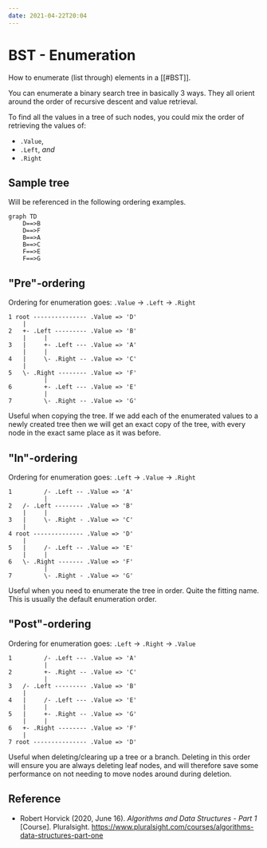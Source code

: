 ```yaml
---
date: 2021-04-22T20:04
---
```


# BST - Enumeration

How to enumerate (list through) elements in a [[#BST]].

You can enumerate a binary search tree in basically 3 ways. They all orient
around the order of recursive descent and value retrieval.

To find all the values in a tree of such nodes, you could mix the order of
retrieving the values of:

- `.Value`,
- `.Left`, *and*
- `.Right`

## Sample tree

Will be referenced in the following ordering examples.

```mermaid
graph TD
    D==>B
    D==>F
    B==>A
    B==>C
    F==>E
    F==>G
```

## "Pre"-ordering

Ordering for enumeration goes: `.Value` -> `.Left` -> `.Right`

```text
1 root --------------- .Value => 'D'
    |
2   +- .Left --------- .Value => 'B'
    |     |
3   |     +- .Left --- .Value => 'A'
    |     |
4   |     \- .Right -- .Value => 'C'
    |
5   \- .Right -------- .Value => 'F'
          |
6         +- .Left --- .Value => 'E'
          |
7         \- .Right -- .Value => 'G'
```

Useful when copying the tree. If we add each of the enumerated values to a newly
created tree then we will get an exact copy of the tree, with every node in the
exact same place as it was before.

## "In"-ordering

Ordering for enumeration goes: `.Left` -> `.Value` -> `.Right`

```text
1         /- .Left -- .Value => 'A'
          |
2   /- .Left -------- .Value => 'B'
    |     |
3   |     \- .Right - .Value => 'C'
    |
4 root -------------- .Value => 'D'
    |
5   |     /- .Left -- .Value => 'E'
    |     |
6   \- .Right ------- .Value => 'F'
          |
7         \- .Right - .Value => 'G'
```

Useful when you need to enumerate the tree in order. Quite the fitting name.
This is usually the default enumeration order.

## "Post"-ordering

Ordering for enumeration goes: `.Left` -> `.Right` -> `.Value`

```text
1         /- .Left --- .Value => 'A'
          |
2         +- .Right -- .Value => 'C'
          |
3   /- .Left --------- .Value => 'B'
    |
4   |     /- .Left --- .Value => 'E'
    |     |
5   |     +- .Right -- .Value => 'G'
    |     |
6   +- .Right -------- .Value => 'F'
    |
7 root --------------- .Value => 'D'
```

Useful when deleting/clearing up a tree or a branch. Deleting in this order
will ensure you are always deleting leaf nodes, and will therefore save some
performance on not needing to move nodes around during deletion.

## Reference

- Robert Horvick (2020, June 16). *Algorithms and Data Structures - Part 1*
  [Course]. Pluralsight. <https://www.pluralsight.com/courses/algorithms-data-structures-part-one>
